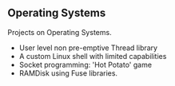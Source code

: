 ## Operating Systems ##
Projects on Operating Systems. <br/>
* User level non pre-emptive Thread library
* A custom Linux shell with limited capabilities
* Socket programming: 'Hot Potato' game
* RAMDisk using Fuse libraries.
